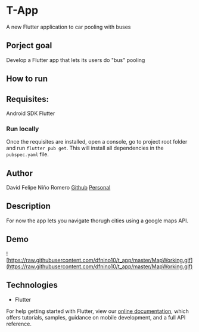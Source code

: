 # T-App

A new Flutter application to car pooling with buses

## Porject goal
Develop a Flutter app that lets its users do "bus" pooling

## How to run 

## Requisites:
Android SDK
Flutter 

### Run locally
Once the requisites are installed, open a console, go to project root folder and run ```flutter pub get```. This will install all dependencies in the  ```pubspec.yaml``` file. 

## Author
 David Felipe Niño Romero
    [Github](https://github.com/dfnino10)
    [Personal](https://dfnino10.github.io/davidnino/)
    

## Description

For now the app lets you navigate thorugh cities using a google maps API. 


## Demo 
![https://raw.githubusercontent.com/dfnino10/t_app/master/MapWorking.gif](https://raw.githubusercontent.com/dfnino10/t_app/master/MapWorking.gif)

## Technologies
- Flutter


For help getting started with Flutter, view our
[online documentation](https://flutter.dev/docs), which offers tutorials,
samples, guidance on mobile development, and a full API reference.

